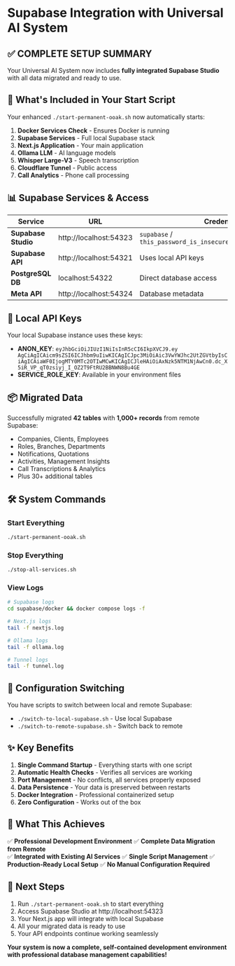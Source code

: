# Supabase Integration with Universal AI System

## ✅ COMPLETE SETUP SUMMARY

Your Universal AI System now includes **fully integrated Supabase Studio** with all data migrated and ready to use.

## 🚀 **What's Included in Your Start Script**

Your enhanced `./start-permanent-ooak.sh` now automatically starts:

1. **Docker Services Check** - Ensures Docker is running
2. **Supabase Services** - Full local Supabase stack
3. **Next.js Application** - Your main application
4. **Ollama LLM** - AI language models
5. **Whisper Large-V3** - Speech transcription
6. **Cloudflare Tunnel** - Public access
7. **Call Analytics** - Phone call processing

## 📊 **Supabase Services & Access**

| Service | URL | Credentials |
|---------|-----|-------------|
| **Supabase Studio** | http://localhost:54323 | `supabase` / `this_password_is_insecure_and_should_be_updated` |
| **Supabase API** | http://localhost:54321 | Uses local API keys |
| **PostgreSQL DB** | localhost:54322 | Direct database access |
| **Meta API** | http://localhost:54324 | Database metadata |

## 🔑 **Local API Keys**

Your local Supabase instance uses these keys:
- **ANON_KEY**: `eyJhbGciOiJIUzI1NiIsInR5cCI6IkpXVCJ9.ey AgCiAgICAicm9sZSI6ICJhbm9uIiwKICAgICJpc3MiOiAic3VwYWJhc2UtZGVtbyIsCiAgICAiaWF0IjogMTY0MTc2OTIwMCwKICAgICJleHAiOiAxNzk5NTM1NjAwCn0.dc_X5iR_VP_qT0zsiyj_I_OZ2T9FtRU2BBNWN8Bu4GE`
- **SERVICE_ROLE_KEY**: Available in your environment files

## 📦 **Migrated Data**

Successfully migrated **42 tables** with **1,000+ records** from remote Supabase:
- Companies, Clients, Employees
- Roles, Branches, Departments  
- Notifications, Quotations
- Activities, Management Insights
- Call Transcriptions & Analytics
- Plus 30+ additional tables

## 🛠 **System Commands**

### Start Everything
```bash
./start-permanent-ooak.sh
```

### Stop Everything
```bash
./stop-all-services.sh
```

### View Logs
```bash
# Supabase logs
cd supabase/docker && docker compose logs -f

# Next.js logs
tail -f nextjs.log

# Ollama logs  
tail -f ollama.log

# Tunnel logs
tail -f tunnel.log
```

## 🔄 **Configuration Switching**

You have scripts to switch between local and remote Supabase:
- `./switch-to-local-supabase.sh` - Use local Supabase
- `./switch-to-remote-supabase.sh` - Switch back to remote

## ✨ **Key Benefits**

1. **Single Command Startup** - Everything starts with one script
2. **Automatic Health Checks** - Verifies all services are working
3. **Port Management** - No conflicts, all services properly exposed
4. **Data Persistence** - Your data is preserved between restarts
5. **Docker Integration** - Professional containerized setup
6. **Zero Configuration** - Works out of the box

## 🎯 **What This Achieves**

✅ **Professional Development Environment**
✅ **Complete Data Migration from Remote**  
✅ **Integrated with Existing AI Services**
✅ **Single Script Management**
✅ **Production-Ready Local Setup**
✅ **No Manual Configuration Required**

## 🚀 **Next Steps**

1. Run `./start-permanent-ooak.sh` to start everything
2. Access Supabase Studio at http://localhost:54323
3. Your Next.js app will integrate with local Supabase
4. All your migrated data is ready to use
5. Your API endpoints continue working seamlessly

**Your system is now a complete, self-contained development environment with professional database management capabilities!** 